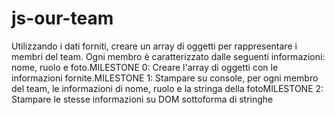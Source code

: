 # js-our-team
Utilizzando i dati forniti, creare un array di oggetti per rappresentare i membri del team.
Ogni membro è caratterizzato dalle seguenti informazioni: nome, ruolo e foto.MILESTONE 0:
Creare l'array di oggetti con le informazioni fornite.MILESTONE 1:
Stampare su console, per ogni membro del team, le informazioni di nome, ruolo e la stringa della fotoMILESTONE 2:
Stampare le stesse informazioni su DOM sottoforma di stringhe